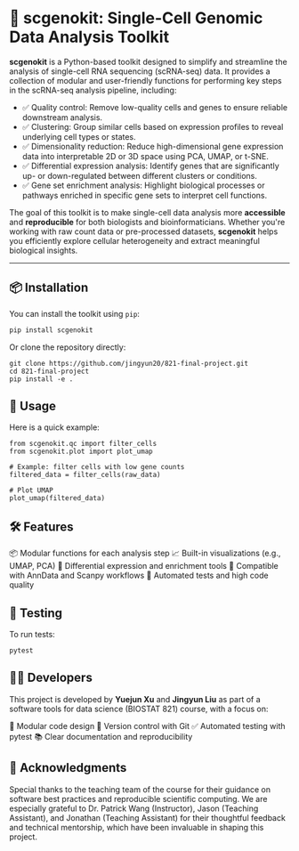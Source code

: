 # 🔬 scgenokit: Single-Cell Genomic Data Analysis Toolkit

**scgenokit** is a Python-based toolkit designed to simplify and streamline the analysis of single-cell RNA sequencing (scRNA-seq) data. It provides a collection of modular and user-friendly functions for performing key steps in the scRNA-seq analysis pipeline, including:

- ✅ Quality control: Remove low-quality cells and genes to ensure reliable downstream analysis.  
- ✅ Clustering: Group similar cells based on expression profiles to reveal underlying cell types or states.  
- ✅ Dimensionality reduction: Reduce high-dimensional gene expression data into interpretable 2D or 3D space using PCA, UMAP, or t-SNE.  
- ✅ Differential expression analysis: Identify genes that are significantly up- or down-regulated between different clusters or conditions.  
- ✅ Gene set enrichment analysis: Highlight biological processes or pathways enriched in specific gene sets to interpret cell functions.  

The goal of this toolkit is to make single-cell data analysis more **accessible** and **reproducible** for both biologists and bioinformaticians. Whether you're working with raw count data or pre-processed datasets, **scgenokit** helps you efficiently explore cellular heterogeneity and extract meaningful biological insights.

---

## 📦 Installation

You can install the toolkit using `pip`:
```bash
pip install scgenokit
```
Or clone the repository directly:
```
git clone https://github.com/jingyun20/821-final-project.git
cd 821-final-project
pip install -e .
```

## 🚀 Usage
Here is a quick example:
```
from scgenokit.qc import filter_cells
from scgenokit.plot import plot_umap

# Example: filter cells with low gene counts
filtered_data = filter_cells(raw_data)

# Plot UMAP
plot_umap(filtered_data)
```

## 🛠️ Features

📦 Modular functions for each analysis step
📈 Built-in visualizations (e.g., UMAP, PCA)
🔎 Differential expression and enrichment tools
🔄 Compatible with AnnData and Scanpy workflows
🧪 Automated tests and high code quality


## 🧪 Testing
To run tests:
```
pytest
```

## 👨‍💻 Developers

This project is developed by **Yuejun Xu** and **Jingyun Liu** as part of a software tools for data science (BIOSTAT 821) course, with a focus on:

📁 Modular code design
🔄 Version control with Git
✅ Automated testing with pytest
📚 Clear documentation and reproducibility

## 🙌 Acknowledgments

Special thanks to the teaching team of the course for their guidance on software best practices and reproducible scientific computing. We are especially grateful to Dr. Patrick Wang (Instructor), Jason (Teaching Assistant), and Jonathan (Teaching Assistant) for their thoughtful feedback and technical mentorship, which have been invaluable in shaping this project.
